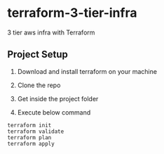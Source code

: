 # terraform-3-tier-infra
3 tier aws infra with Terraform

## Project Setup

1. Download and install terraform on your machine

2. Clone the repo

3. Get inside the project folder

4. Execute below command
```
terraform init
terraform validate
terraform plan
terraform apply
```